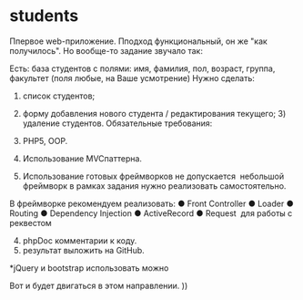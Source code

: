 # students
Ппервое web-приложение. Пподход функциональный, он же  "как получилось".
Но вообще-то задание звучало так:

Есть: база студентов с полями: имя, фамилия, пол, возраст, группа, факультет (поля любые, на Ваше усмотрение) 
Нужно сделать: 
1) список студентов; 
2) форму добавления нового студента / редактирования текущего; 3) удаление студентов. 
Обязательные требования: 

1) PHP5, OOP. 
2) Использование MVC­паттерна. 
3) Использование готовых фреймворков не допускается ­ небольшой фреймворк в рамках задания нужно реализовать самостоятельно. 

В фреймворке рекомендуем реализовать: 
● Front Controller 
● Loader 
● Routing 
● Dependency Injection 
● ActiveRecord 
● Request ­ для работы с реквестом 

4) phpDoc комментарии к коду. 
5) результат выложить на GitHub.  

*jQuery и bootstrap использовать можно 

Вот и будет двигаться в этом направлении. ))
